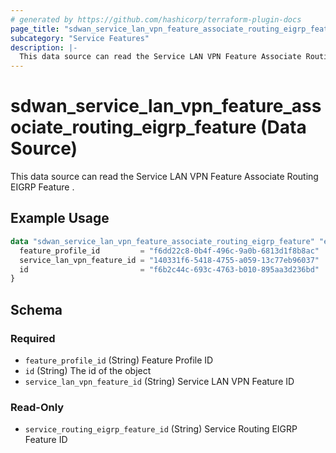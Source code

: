 ```yaml
---
# generated by https://github.com/hashicorp/terraform-plugin-docs
page_title: "sdwan_service_lan_vpn_feature_associate_routing_eigrp_feature Data Source - terraform-provider-sdwan"
subcategory: "Service Features"
description: |-
  This data source can read the Service LAN VPN Feature Associate Routing EIGRP Feature .
---
```


# sdwan_service_lan_vpn_feature_associate_routing_eigrp_feature (Data Source)

This data source can read the Service LAN VPN Feature Associate Routing EIGRP Feature .

## Example Usage

```terraform
data "sdwan_service_lan_vpn_feature_associate_routing_eigrp_feature" "example" {
  feature_profile_id         = "f6dd22c8-0b4f-496c-9a0b-6813d1f8b8ac"
  service_lan_vpn_feature_id = "140331f6-5418-4755-a059-13c77eb96037"
  id                         = "f6b2c44c-693c-4763-b010-895aa3d236bd"
}
```

<!-- schema generated by tfplugindocs -->
## Schema

### Required

- `feature_profile_id` (String) Feature Profile ID
- `id` (String) The id of the object
- `service_lan_vpn_feature_id` (String) Service LAN VPN Feature ID

### Read-Only

- `service_routing_eigrp_feature_id` (String) Service Routing EIGRP Feature ID
